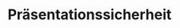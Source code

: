 ---
title: Präsentationssicherheit
type: docs
weight: 60
url: /python-net/presentation-security/
---